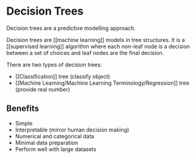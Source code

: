 # Decision Trees
Decision trees are a predictive modelling approach.

Decision trees are [[machine learning]] models in tree structures. 
It is a [[supervised learning]] algorithm where each non-leaf node is a decision between a set of choices and leaf nodes are the final decision.

There are two types of decision trees:
- [[Classification]] tree (classify object)
- [[Machine Learning/Machine Learning Terminology/Regression]] tree (provide real number)

## Benefits
- Simple
- Interpretable (mirror human decision making)
- Numerical and categorical data
- Minimal data preparation
- Perform well with large datasets